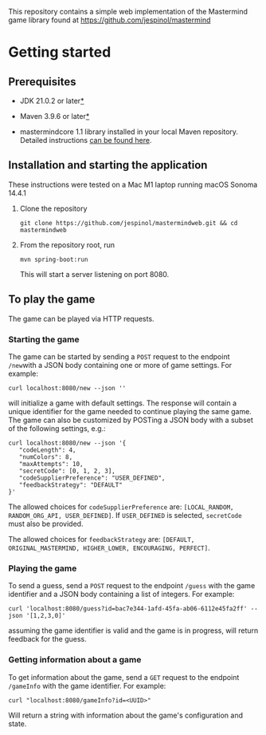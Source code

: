 This repository contains a simple web implementation of the Mastermind game library found at https://github.com/jespinol/mastermind

# Getting started
## Prerequisites
- JDK 21.0.2 or later[*](https://jdk.java.net/21/)

- Maven 3.9.6 or later[*](https://maven.apache.org/download.cgi)

- mastermindcore 1.1 library installed in your local Maven repository. Detailed instructions [can be found here](https://github.com/jespinol/mastermind?tab=readme-ov-file#installation).

## Installation and starting the application

These instructions were tested on a Mac M1 laptop running macOS Sonoma 14.4.1

1. Clone the repository
    ```shell
    git clone https://github.com/jespinol/mastermindweb.git && cd mastermindweb
    ```
2. From the repository root, run
    ```shell
    mvn spring-boot:run
    ```
    This will start a server listening on port 8080.

## To play the game
The game can be played via HTTP requests.
### Starting the game
The game can be started by sending a `POST` request to the endpoint `/new`with a JSON body containing one or more of game settings. For example:
```shell
curl localhost:8080/new --json ''
```
will initialize a game with default settings. The response will contain a unique identifier for the game needed to continue playing the same game.
The game can also be customized by POSTing a JSON body with a subset of the following settings, e.g.:
```shell
curl localhost:8080/new --json '{
   "codeLength": 4,
   "numColors": 8,
   "maxAttempts": 10,
   "secretCode": [0, 1, 2, 3],
   "codeSupplierPreference": "USER_DEFINED",
   "feedbackStrategy": "DEFAULT"
}'
```

The allowed choices for `codeSupplierPreference` are: `[LOCAL_RANDOM, RANDOM_ORG_API, USER_DEFINED]`. If `USER_DEFINED` is selected, `secretCode` must also be provided.

The allowed choices for `feedbackStrategy` are: `[DEFAULT, ORIGINAL_MASTERMIND, HIGHER_LOWER, ENCOURAGING, PERFECT]`.

### Playing the game
To send a guess, send a `POST` request to the endpoint `/guess` with the game identifier and a JSON body containing a list of integers. For example:
```shell
curl 'localhost:8080/guess?id=bac7e344-1afd-45fa-ab06-6112e45fa2ff' --json '[1,2,3,0]'
```
assuming the game identifier is valid and the game is in progress, will return feedback for the guess.

### Getting information about a game
To get information about the game, send a `GET` request to the endpoint `/gameInfo` with the game identifier. For example:
```shell
curl "localhost:8080/gameInfo?id=<UUID>"
```
Will return a string with information about the game's configuration and state.
